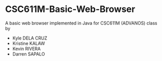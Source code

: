 CSC611M-Basic-Web-Browser
=========================

A basic web browser implemented in Java for CSC611M (ADVANOS) class by
- Kyle DELA CRUZ
- Kristine KALAW
- Kevin RIVERA
- Darren SAPALO
